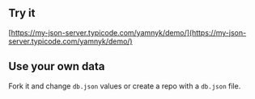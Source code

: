 ## Try it

[https://my-json-server.typicode.com/yamnyk/demo/](https://my-json-server.typicode.com/yamnyk/demo/)

## Use your own data

Fork it and change `db.json` values or create a repo with a `db.json` file.
